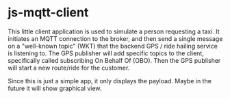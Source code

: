 # js-mqtt-client

This little client application is used to simulate a person requesting a taxi. It initiates an MQTT connection to the broker, and then send a single message on a "well-known topic" (WKT) that the backend GPS / ride hailing service is listening to.  The GPS publisher will add specific topics to the client, specifically called subscribing On Behalf Of (OBO). Then the GPS publisher will start a new route/ride for the customer.

Since this is just a simple app, it only displays the payload. Maybe in the future it will show graphical view.


